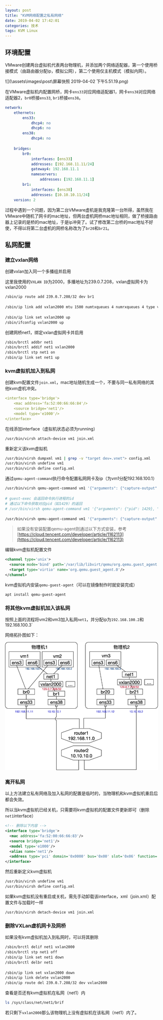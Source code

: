 ```yaml
---
layout: post
title: "KVM网络配置之私有网络"
date: 2019-04-02 17:42:01
categories: 技术
tags: KVM Linux
---
```


## 环境配置

VMware创建两台虚拟机代表两台物理机，并添加两个网络适配器，第一个使用桥接模式（由路由器分配ip，模拟公网），第二个使用仅主机模式（模拟内网）。

![](\assets\images\post\屏幕快照 2019-04-02 下午5.51.19.png)

在VMware虚拟机内配置网桥，网卡`ens33`对应网络适配器1，网卡`ens38`对应网络适配器2，`br0`桥接`ens33`,
`br1`桥接`ens38`。

```yaml
network:
    ethernets:
        ens33:
            dhcp4: no
            dhcp6: no
        ens38:
            dhcp4: no

    bridges:
        br0:
            interfaces: [ens33]
            addresses: [192.168.11.11/24]
            gateway4: 192.168.11.1
            nameservers:
                addresses: [192.168.11.1]
        br1:
            interfaces: [ens38]
            addresses: [10.10.10.11/24]
    version: 2
```

过程中遇到一个问题，因为第二台VMware虚机是我克隆第一台所得，虽然我在VMware中随机了网卡的mac地址，但两台虚机网桥mac地址相同，做了桥接路由器上记录的是桥的mac地址，于是ip冲突了。试了修改第二台桥的mac地址不好使，不得以将第二台虚机的网桥名称改为了`br20`和`br21`。

## 私网配置

### 建立vxlan网络

创建vxlan加入同一个多播组并启用

这里我使用的`VXLAN ID`为2000，多播地址为239.0.7.208，vxlan虚拟网卡为vxlan2000

```bash
/sbin/ip route add 239.0.7.208/32 dev br1

/sbin/ip link add vxlan2000 mtu 1500 numtxqueues 4 numrxqueues 4 type vxlan id 2000 group 239.0.7.208 ttl 10 dev br1

/sbin/ip link set vxlan2000 up
/sbin/ifconfig vxlan2000 up
```

创建网桥net1，绑定vxlan虚拟网卡并启用

```bash
/sbin/brctl addbr net1
/sbin/brctl addif net1 vxlan2000
/sbin/brctl stp net1 on
/sbin/ip link set net1 up
```

### kvm虚拟机加入到私网

创建kvm配置文件`join.xml`，mac地址随机生成一个，不要与同一私有网络的其他kvm虚机冲突。

```yaml
<interface type='bridge'>
    <mac address='fa:52:00:66:66:84'/>
    <source bridge='net1'/>
    <model type='e1000'/>
</interface>
```

在线添加interface（虚拟机状态必须为running）

```bash
/usr/bin/virsh attach-device vm1 join.xml
```

重新定义该kvm虚拟机

```bash
/usr/bin/virsh dumpxml vm1 | grep -v "target dev=.vnet"> config.xml
/usr/bin/virsh undefine vm1
/usr/bin/virsh define config.xml
```

通过`qemu-agent-command`执行命令配置私网网卡及ip（为vm1分配192.168.100.1）

```bash
/usr/bin/virsh qemu-agent-command vm1 '{"arguments": {"capture-output": true, "arg": ["-o", "link"], "path": "/sbin/ip"}, "execute": "guest-exec"}'

# guest-exec 会返回命令执行进程的id
# 通过以下命令获取对应pid（如1429）的返回
# /usr/bin/virsh qemu-agent-command vm1 '{"arguments": {"pid": 1429}, "execute": "guest-exec-status"}'

/usr/bin/virsh qemu-agent-command vm1 '{"arguments": {"capture-output": false, "arg": ["ens6", "192.168.100.1", "netmask", "255.255.255.0"], "path": "/sbin/ifconfig"}, "execute": "guest-exec"}'
```

> 如果没有安装配置qemu-agent则通过以下方式安装，参考[https://cloud.tencent.com/developer/article/1162113](https://cloud.tencent.com/developer/article/1162113)

编辑kvm虚拟机配置文件

```xml
<channel type='unix'>
  <source mode='bind' path='/var/lib/libvirt/qemu/org.qemu.guest_agent.0'/>
  <target type='virtio' name='org.qemu.guest_agent.0'/>
</channel>
```

kvm虚拟机内安装`qemu-guest-agent`（可以在镜像制作时就安装完成）

```bash
apt install qemu-guest-agent
```

### 将其他kvm虚拟机加入该私网

按照上面的流程将vm2和vm3加入私网`net1`，并分配ip为`192.168.100.2`和192.168.100.3`

网络拓扑图如下：

![](\assets\images\post\kvm-private-net.png)

### 离开私网

以上方法建立私有网络及加入私网的配置是临时的，当物理机和kvm虚拟机重启后都会失效。

所以当kvm虚拟机已经关机，只需要将kvm虚拟机的配置文件更新即可（删除`net1`interface）

```xml
<!-- 删除以下内容 -->
<interface type='bridge'>
  <mac address='fa:52:00:66:66:83'/>
  <source bridge='net1'/>
  <model type='e1000'/>
  <alias name='net1'/>
  <address type='pci' domain='0x0000' bus='0x00' slot='0x06' function='0x0'/>
</interface>
```

然后重新定义kvm虚拟机

```bash
/usr/bin/virsh undefine vm1
/usr/bin/virsh define config.xml
```

如果kvm虚拟机没有重启或关机，需先手动卸载该interface，xml（join.xml）配置文件与加载时一样

```bash
/usr/bin/virsh detach-device vm1 join.xml
```

### 删除VXLan虚机网卡及网桥

如果没有kvm虚拟机加入到私网时，可以将其删除

```bash
/sbin/brctl delif net1 vxlan2000
/sbin/brctl stp net1 off
/sbin/ip link set net1 down
/sbin/brctl delbr net1

/sbin/ip link set vxlan2000 down
/sbin/ip link delete vxlan2000
/sbin/ip route del 239.0.7.208/32 dev vxlan2000
```

查看是否还有kvm虚拟机在私网（net1）内

```bash
ls /sys/class/net/net1/brif
```
若只剩下`vxlan2000`那么该物理机上没有虚拟机在该私网（net1）内了。
